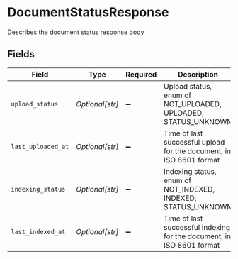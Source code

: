 # DocumentStatusResponse

Describes the document status response body


## Fields

| Field                                                                 | Type                                                                  | Required                                                              | Description                                                           | Example                                                               |
| --------------------------------------------------------------------- | --------------------------------------------------------------------- | --------------------------------------------------------------------- | --------------------------------------------------------------------- | --------------------------------------------------------------------- |
| `upload_status`                                                       | *Optional[str]*                                                       | :heavy_minus_sign:                                                    | Upload status, enum of NOT_UPLOADED, UPLOADED, STATUS_UNKNOWN         | UPLOADED                                                              |
| `last_uploaded_at`                                                    | *Optional[str]*                                                       | :heavy_minus_sign:                                                    | Time of last successful upload for the document, in ISO 8601 format   | 2021-08-06T17:58:01.000Z                                              |
| `indexing_status`                                                     | *Optional[str]*                                                       | :heavy_minus_sign:                                                    | Indexing status, enum of NOT_INDEXED, INDEXED, STATUS_UNKNOWN         | INDEXED                                                               |
| `last_indexed_at`                                                     | *Optional[str]*                                                       | :heavy_minus_sign:                                                    | Time of last successful indexing for the document, in ISO 8601 format | 2021-08-06T17:58:01.000Z                                              |
